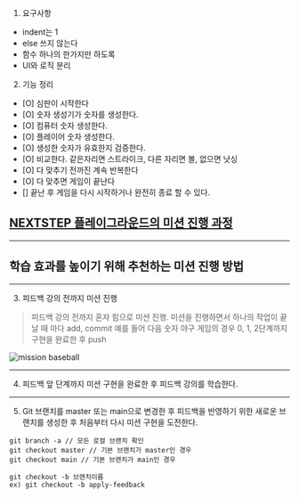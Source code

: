 1. 요구사항
- indent는 1
- else 쓰지 않는다
- 함수 하나의 한가지만 하도록
- UI와 로직 분리

2. 기능 정리
- [O] 심판이 시작한다
- [O] 숫자 생성기가 숫자를 생성한다. 
- [O] 컴퓨터 숫자 생성한다.
- [O] 플레이어 숫자 생성한다.
- [O] 생성한 숫자가 유효한지 검증한다.
- [O] 비교한다. 같은자리면 스트라이크, 다른 자리면 볼, 없으면 낫싱
- [O] 다 맞추기 전까진 계속 반복한다
- [O] 다 맞추면 게임이 끝난다
- [] 끝난 후 게임을 다시 시작하거나 완전히 종료 할 수 있다.

## [NEXTSTEP 플레이그라운드의 미션 진행 과정](https://github.com/next-step/nextstep-docs/blob/master/playground/README.md)

---
## 학습 효과를 높이기 위해 추천하는 미션 진행 방법

---
3. 피드백 강의 전까지 미션 진행 
> 피드백 강의 전까지 혼자 힘으로 미션 진행. 미션을 진행하면서 하나의 작업이 끝날 때 마다 add, commit
> 예를 들어 다음 숫자 야구 게임의 경우 0, 1, 2단계까지 구현을 완료한 후 push

![mission baseball](https://raw.githubusercontent.com/next-step/nextstep-docs/master/playground/images/mission_baseball.png)

---
4. 피드백 앞 단계까지 미션 구현을 완료한 후 피드백 강의를 학습한다.

---
5. Git 브랜치를 master 또는 main으로 변경한 후 피드백을 반영하기 위한 새로운 브랜치를 생성한 후 처음부터 다시 미션 구현을 도전한다.

```
git branch -a // 모든 로컬 브랜치 확인
git checkout master // 기본 브랜치가 master인 경우
git checkout main // 기본 브랜치가 main인 경우

git checkout -b 브랜치이름
ex) git checkout -b apply-feedback
```
